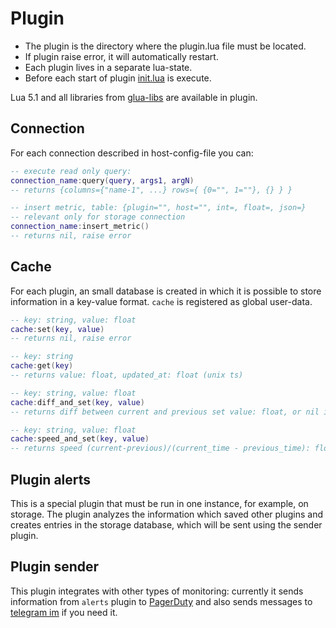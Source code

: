# Plugin

* The plugin is the directory where the plugin.lua file must be located.
* If plugin raise error, it will automatically restart.
* Each plugin lives in a separate lua-state.
* Before each start of plugin [init.lua](init.lua) is execute.


Lua 5.1 and all libraries from [glua-libs](https://github.com/vadv/gopher-lua-libs) are available in plugin.

## Connection

For each connection described in host-config-file you can:

```lua
-- execute read only query:
connection_name:query(query, args1, argN)
-- returns {columns={"name-1", ...} rows={ {0="", 1=""}, {} } }

-- insert metric, table: {plugin="", host="", int=, float=, json=}
-- relevant only for storage connection 
connection_name:insert_metric()
-- returns nil, raise error
```

## Cache

For each plugin, an small database is created in which it is possible to store information in a key-value format.
`cache` is registered as global user-data.

```lua
-- key: string, value: float
cache:set(key, value)
-- returns nil, raise error

-- key: string
cache:get(key)
-- returns value: float, updated_at: float (unix ts)

-- key: string, value: float
cache:diff_and_set(key, value)
-- returns diff between current and previous set value: float, or nil if previous value was doesn't set.

-- key: string, value: float
cache:speed_and_set(key, value)
-- returns speed (current-previous)/(current_time - previous_time): float, or nil if previous value was doesn't set.
```

## Plugin alerts

This is a special plugin that must be run in one instance, for example, on storage.
The plugin analyzes the information which saved other plugins and creates entries in the storage database,
which will be sent using the sender plugin.

## Plugin sender

This plugin integrates with other types of monitoring: currently it sends information from `alerts` plugin to [PagerDuty](https://pagerduty.com)
and also sends messages to [telegram im](http://telegram.org) if you need it.